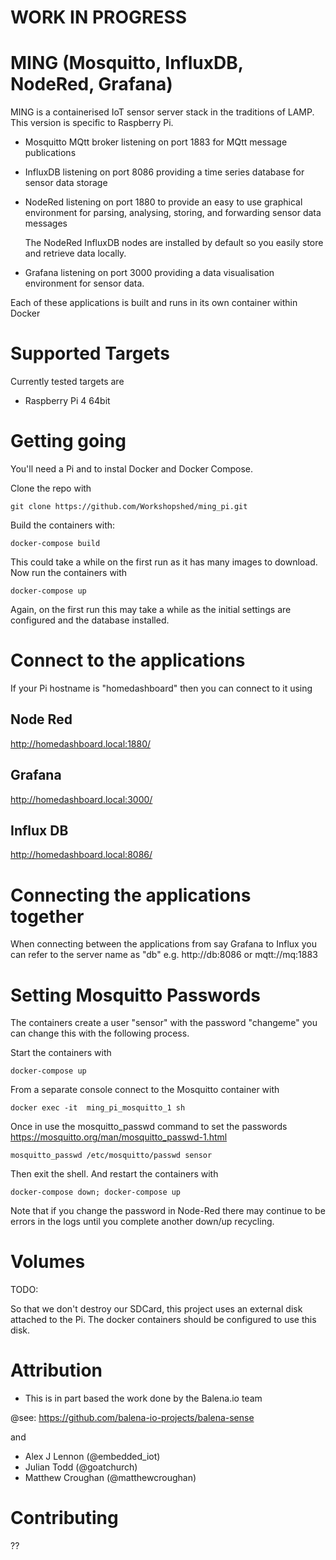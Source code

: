 # WORK IN PROGRESS

# MING (Mosquitto, InfluxDB, NodeRed, Grafana)

MING is a containerised IoT sensor server stack in the traditions of LAMP. This version is specific to Raspberry Pi.

- Mosquitto MQtt broker listening on port 1883 for MQtt message publications

- InfluxDB listening on port 8086 providing a time series database for sensor data storage

- NodeRed listening on port 1880 to provide an easy to use graphical environment for parsing,
  analysing, storing, and forwarding sensor data messages

  The NodeRed InfluxDB nodes are installed by default so you easily store and retrieve data locally.

- Grafana listening on port 3000 providing a data visualisation environment for sensor data.

Each of these applications is built and runs in its own container within Docker

# Supported Targets

Currently tested targets are

- Raspberry Pi 4 64bit

# Getting going

You'll need a Pi and to instal Docker and Docker Compose.

Clone the repo with

`git clone https://github.com/Workshopshed/ming_pi.git`

Build the containers with:

`docker-compose build`

This could take a while on the first run as it has many images to download.
Now run the containers with

`docker-compose up`

Again, on the first run this may take a while as the initial settings are configured and the database installed.

# Connect to the applications

If your Pi hostname is "homedashboard" then you can connect to it using

## Node Red
http://homedashboard.local:1880/

## Grafana
http://homedashboard.local:3000/

## Influx DB
http://homedashboard.local:8086/

# Connecting the applications together

When connecting between the applications from say Grafana to Influx you can refer to the server name as "db" e.g.
http://db:8086 or mqtt://mq:1883 

# Setting Mosquitto Passwords

The containers create a user "sensor" with the password "changeme" you can change this with the following process.

Start the containers with 

`docker-compose up`

From a separate console connect to the Mosquitto container with

`docker exec -it  ming_pi_mosquitto_1 sh`

Once in use the mosquitto_passwd command to set the passwords https://mosquitto.org/man/mosquitto_passwd-1.html

`mosquitto_passwd /etc/mosquitto/passwd sensor`

Then exit the shell. And restart the containers with

`docker-compose down; docker-compose up`

Note that if you change the password in Node-Red there may continue to be errors in the logs until you complete another down/up recycling.

# Volumes

TODO:

So that we don't destroy our SDCard, this project uses an external disk attached to the Pi.
The docker containers should be configured to use this disk.

# Attribution

- This is in part based the work done by the Balena.io team

@see: https://github.com/balena-io-projects/balena-sense

and

- Alex J Lennon (@embedded_iot)
- Julian Todd (@goatchurch)
- Matthew Croughan (@matthewcroughan)

# Contributing

??
